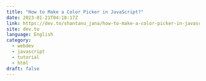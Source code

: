 ```yaml
---
title: "How to Make a Color Picker in JavaScript?"
date: 2023-01-21T04:18:17Z
link: https://dev.to/shantanu_jana/how-to-make-a-color-picker-in-javascript-15lc?utm_medium=RSS&utm_source=news.12bit.vn
site: dev.to
language: English
category:
  - webdev
  - javascript
  - tutorial
  - html
draft: false
---
```

